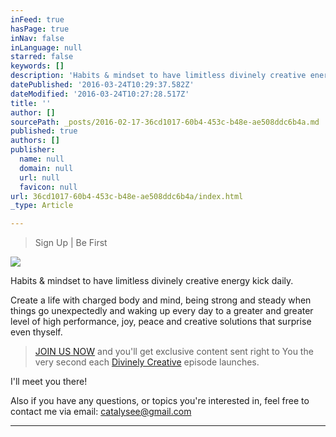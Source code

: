 ```yaml
---
inFeed: true
hasPage: true
inNav: false
inLanguage: null
starred: false
keywords: []
description: 'Habits & mindset to have limitless divinely creative energy kick daily.'
datePublished: '2016-03-24T10:29:37.582Z'
dateModified: '2016-03-24T10:27:28.517Z'
title: ''
author: []
sourcePath: _posts/2016-02-17-36cd1017-60b4-453c-b48e-ae508ddc6b4a.md
published: true
authors: []
publisher:
  name: null
  domain: null
  url: null
  favicon: null
url: 36cd1017-60b4-453c-b48e-ae508ddc6b4a/index.html
_type: Article

---
```

> Sign Up | Be First

![](https://the-grid-user-content.s3-us-west-2.amazonaws.com/c16170f4-3fc1-46b0-9b28-931e61c16654.png)

Habits & mindset to have limitless divinely creative energy kick daily.

Create a life with charged body and mind, being strong and steady when things go unexpectedly and waking up every day to a greater and greater level of high performance, joy, peace and creative solutions that surprise even thyself. 
> 
> [JOIN US NOW][0] and you'll get exclusive content sent right to You the very second each [Divinely Creative][1] episode launches. 

I'll meet you there! 

Also if you have any questions, or topics you're interested in, feel free to contact me via email: catalysee@gmail.com

****

[0]: null
[1]: https://divinelycreative.simplecast.fm/episodes/32869-001-why-divinely-creative